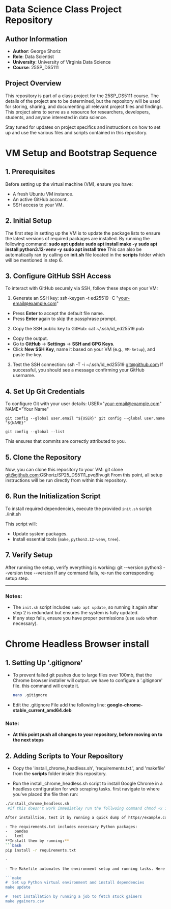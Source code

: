 # Data Science Class Project Repository

## Author Information

- **Author**: George Shoriz
- **Role**: Data Scientist
- **University**: University of Virginia Data Science
- **Course**: 25SP_DS5111

## Project Overview

This repository is part of a class project for the 25SP_DS5111 course. The details of the project are to be determined, but the repository will be used for storing, sharing, and documenting all relevant project files and findings. This project aims to serve as a resource for researchers, developers, students, and anyone interested in data science.

Stay tuned for updates on project specifics and instructions on how to set up and use the various files and scripts contained in this repository.



# VM Setup and Bootstrap Sequence

## 1. Prerequisites

Before setting up the virtual machine (VM), ensure you have:
- A fresh Ubuntu VM instance.
- An active GitHub account.
- SSH access to your VM.

## 2. Initial Setup

The first step in setting up the VM is to update the package lists to ensure the latest versions of required packages are installed.
By running the following command:
	**sudo apt update**
	**sudo apt install make -y**
	**sudo apt install python3.12-venv -y**
	**sudo apt install tree**
This can also be automatically  ran by calling on **init.sh** file located in the **scripts** folder which will be mentioned in step 6. 

## 3. Configure GitHub SSH Access

To interact with GitHub securely via SSH, follow these steps on your VM:

1. Generate an SSH key:
	ssh-keygen -t ed25519 -C "your-email@example.com"

- Press **Enter** to accept the default file name.
- Press **Enter** again to skip the passphrase prompt.

2. Copy the SSH public key to GitHub:
	cat ~/.ssh/id_ed25519.pub
- Copy the output.
- Go to **GitHub** → **Settings** → **SSH and GPG Keys**.
- Click **New SSH Key**, name it based on your VM (e.g., `VM-Setup`), and paste the key.

3. Test the SSH connection:
	ssh -T -i ~/.ssh/id_ed25519 git@github.com
If successful, you should see a message confirming your GitHub username.

## 4. Set Up Git Credentials

To configure Git with your user details:
	USER="your-email@example.com" NAME="Your Name"

	git config --global user.email "${USER}" git config --global user.name "${NAME}"

	git config --global --list
This ensures that commits are correctly attributed to you.

## 5. Clone the Repository

Now, you can clone this repository to your VM:
	git clone git@github.com:GShoriz/SP25_DS5111_pvq8hv.git
From this point, all setup instructions will be run directly from within this repository.

## 6. Run the Initialization Script

To install required dependencies, execute the provided `init.sh` script:
	./init.sh

This script will:
- Update system packages.
- Install essential tools (`make`, `python3.12-venv`, `tree`).
 
## 7. Verify Setup

After running the setup, verify everything is working:
	git --version python3 --version tree --version
If any command fails, re-run the corresponding setup step.

---

### Notes:
- The `init.sh` script includes `sudo apt update`, so running it again after step 2 is redundant but ensures the system is fully updated.
- If any step fails, ensure you have proper permissions (use `sudo` when necessary).

# Chrome Headless Browser install

## 1. Setting Up '.gitignore'
- To prevent failed git pushes due to large files over 100mb, that the Chrome browser installer will output. we have to configure a '.gitignore' file. 
this command will create it.
   ```bash
   nano .gitignore

- Edit the .gitignore File add the following line:
**google-chrome-stable_current_amd64.deb**

### Note: 
- **At this point push all changes to your repository, before moving on to the next steps**

## 2. Adding Scripts to Your Repository
- Copy the 'install_chrome_headless.sh', 'requirements.txt.', and 'makefile' from the **scripts** folder inside this repository.

- Run the install_chrome_headless.sh script to install Google Chrome in a headless configuration for web scraping tasks. first navigate to where you've placed the file then run:
```bash
./install_chrome_headless.sh
 #if this doesn't work immediatley run the follwoing command chmod +x install_chrome_headless.sh 

After installtion, test it by running a quick dump of https//example.com

- The requirements.txt includes necessary Python packages: 
- 	pandas
-	lxml
**Install them by running:**
```bash
pip install -r requirements.txt

- 

- The Makefile automates the environment setup and running tasks. Here's how to use it:

```make
#  Set up Python virtual environment and install dependencies
make update

#  Test installation by running a job to fetch stock gainers
make ygainers.csv
